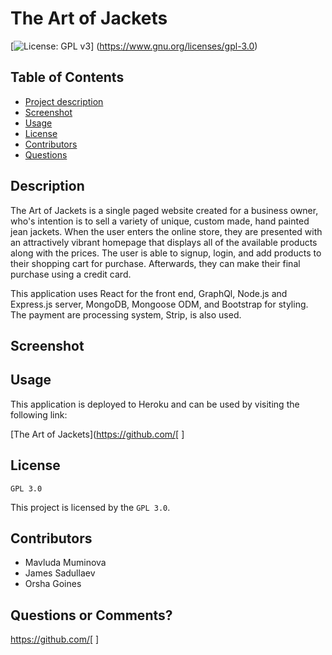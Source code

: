  # The Art of Jackets

 [![License: GPL v3](https://img.shields.io/badge/License-GPLv3-blue.svg)]  (https://www.gnu.org/licenses/gpl-3.0)

 ## Table of Contents
 
 - [Project description](#Description)
 - [Screenshot](#Screenshot)
 - [Usage](#Usage)
 - [License](#License)
 - [Contributors](#Contributors)
 - [Questions](#Questions)

 ## Description
 
The Art of Jackets is a single paged website created for a business owner, who's intention is to sell a variety of unique, custom made, hand painted jean jackets. 
When the user enters the online store, they are presented with an attractively vibrant homepage that displays all of the available products along with the prices. The user is able to signup, login, and add products to their shopping cart for purchase.  Afterwards, they can make their final purchase using a credit card.   

This application uses React for the front end, GraphQl, Node.js and Express.js server, MongoDB,
Mongoose ODM, and Bootstrap for styling. The payment are processing system, Strip, is also used.

## Screenshot
 

 
## Usage
  
This application is deployed to Heroku and can be used by visiting the following link:
  
 [The Art of Jackets](https://github.com/[  ]
  
## License
 `GPL 3.0`

 This project is licensed by the `GPL 3.0`.
 
## Contributors 

 - Mavluda Muminova
 - James Sadullaev
 - Orsha Goines

## Questions or Comments?
 
 https://github.com/[ ]
